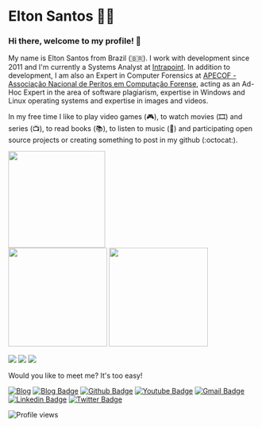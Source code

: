 # Elton Santos 👨‍💻

### Hi there, welcome to my profile! 👋

My name is Elton Santos from Brazil (🇧🇷). I work with development since 2011 and I'm currently a Systems Analyst at [Intrapoint](https://www.intrapoint.com/). In addition to development, I am also an Expert in Computer Forensics at [APECOF - Associação Nacional de Peritos em Computação Forense](https://www.apecof.org.br/), acting as an Ad-Hoc Expert in the area of software plagiarism, expertise in Windows and Linux operating systems and expertise in images and videos.

In my free time I like to play video games (🎮), to watch movies (🎞️) and series (📺), to read books (📚), to listen to music (🎵) and participating open source projects or creating something to post in my github (:octocat:).

<!-- <div>
  <img height="180em" src="https://github-readme-stats.vercel.app/api?username=eltonsantos&show_icons=true&theme=algolia&count_private=true"/>
  <img height="180em" src="https://github-readme-stats.vercel.app/api/top-langs/?username=eltonsantos&layout=compact&langs_count=6&theme=algolia"/>
<div> -->



<div>
  <img height="195em" src="https://github-profile-summary-cards.vercel.app/api/cards/profile-details?username=eltonsantos&theme=algolia" />
</div>

<div>
  <img height="199em" src="http://github-profile-summary-cards.vercel.app/api/cards/stats?username=eltonsantos&theme=algolia"/>
  <img height="199em" src="http://github-profile-summary-cards.vercel.app/api/cards/productive-time?username=eltonsantos&theme=algolia&utcOffset=8"/>
<div>

![](https://github-readme-streak-stats.herokuapp.com?user=eltonsantos&theme=algolia&hide_border=true&border_radius=0&card_width=682)
![](https://github-profile-summary-cards.vercel.app/api/cards/repos-per-language?username=eltonsantos&theme=algolia)
![](https://github-profile-summary-cards.vercel.app/api/cards/most-commit-language?username=eltonsantos&theme=algolia)  
  
Would you like to meet me? It's too easy!

[![Blog](https://img.shields.io/website?down_color=red&down_message=DOWN&label=ELTONMELOSANTOS.com.br&style=flat-square&up_color=green&up_message=UP&url=https%3A%2F%2Feltonmelosantos.com.br)](https://eltonmelosantos.com.br)
[![Blog Badge](https://img.shields.io/badge/Blog-eltonsantos-black?style=flat-square)](https://eltonsantos.github.io)
[![Github Badge](https://img.shields.io/badge/-Github-000?style=flat-square&logo=Github&logoColor=white&link=https://github.com/eltonsantos)](https://github.com/eltonsantos)
[![Youtube Badge](https://img.shields.io/badge/-Youtube-FF0000?style=flat-square&labelColor=FF0000&logo=youtube&logoColor=white&link=https://www.youtube.com/c/EltonSantos_oficial)](https://www.youtube.com/c/EltonSantos_oficial)
[![Gmail Badge](https://img.shields.io/badge/-Gmail-c14438?style=flat-square&logo=Gmail&logoColor=white&link=mailto:elton.melo.santos@gmail.com)](mailto:elton.melo.santos@gmail.com)
[![Linkedin Badge](https://img.shields.io/badge/-LinkedIn-blue?style=flat-square&logo=Linkedin&logoColor=white&link=https://www.linkedin.com/in/eltonmelosantos/)](https://www.linkedin.com/in/eltonmelosantos/)
[![Twitter Badge](https://img.shields.io/badge/-Twitter-1A91DA?style=flat-square&logo=Twitter&logoColor=white&link=https://twitter.com/eltin182)](https://twitter.com/eltin182)
<p align="left"> <img src="https://komarev.com/ghpvc/?username=eltonsantos&color=green&style=flat-square" alt="Profile views" /> </p>

<!--
More stats? Sure!
**eltonsantos/eltonsantos** is a ✨ _special_ ✨ repository because its `README.md` (this file) appears on your GitHub profile.

Here are some ideas to get you started:

- 🔭 I’m currently working on ...
- 🌱 I’m currently learning ...
- 👯 I’m looking to collaborate on ...
- 🤔 I’m looking for help with ...
- 💬 Ask me about ...
- 📫 How to reach me: ...
- 😄 Pronouns: ...
- ⚡ Fun fact: ...
-->
